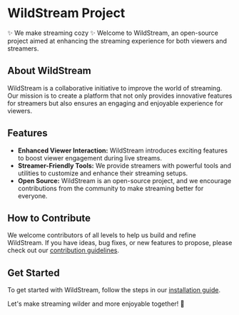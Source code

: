 # WildStream Project

✨ We make streaming cozy ✨
Welcome to WildStream, an open-source project aimed at enhancing the streaming experience for both viewers and streamers.

## About WildStream

WildStream is a collaborative initiative to improve the world of streaming. Our mission is to create a platform that not only provides innovative features for streamers but also ensures an engaging and enjoyable experience for viewers.

## Features

- **Enhanced Viewer Interaction:** WildStream introduces exciting features to boost viewer engagement during live streams.
- **Streamer-Friendly Tools:** We provide streamers with powerful tools and utilities to customize and enhance their streaming setups.
- **Open Source:** WildStream is an open-source project, and we encourage contributions from the community to make streaming better for everyone.

## How to Contribute

We welcome contributors of all levels to help us build and refine WildStream. If you have ideas, bug fixes, or new features to propose, please check out our [contribution guidelines](CONTRIBUTING.md).

## Get Started

To get started with WildStream, follow the steps in our [installation guide](docs/installation.md).

Let's make streaming wilder and more enjoyable together! 🚀
